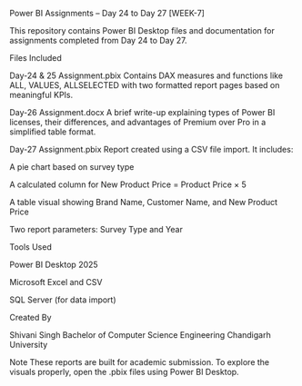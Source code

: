 Power BI Assignments – Day 24 to Day 27 [WEEK-7]

This repository contains Power BI Desktop files and documentation for assignments completed from Day 24 to Day 27.

Files Included

Day-24 & 25 Assignment.pbix
Contains DAX measures and functions like ALL, VALUES, ALLSELECTED with two formatted report pages based on meaningful KPIs.

Day-26 Assignment.docx
A brief write-up explaining types of Power BI licenses, their differences, and advantages of Premium over Pro in a simplified table format.

Day-27 Assignment.pbix
Report created using a CSV file import. It includes:

A pie chart based on survey type

A calculated column for New Product Price = Product Price × 5

A table visual showing Brand Name, Customer Name, and New Product Price

Two report parameters: Survey Type and Year

Tools Used

Power BI Desktop 2025

Microsoft Excel and CSV

SQL Server (for data import)

Created By

Shivani Singh
Bachelor of Computer Science Engineering
Chandigarh University

Note
These reports are built for academic submission. To explore the visuals properly, open the .pbix files using Power BI Desktop.

